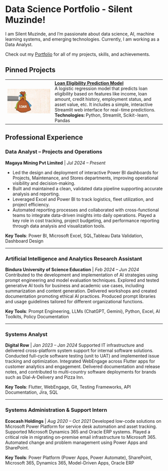 # Data Science Portfolio - Silent Muzinde!

I am Silent Muzinde, and I’m passionate about data science, AI, machine learning systems, and emerging technologies. Currently, I am working as a Data Analyst.

Check out my [Portfolio](https://github.com/silentmuzinde/Data-Science-Portfolio) for all of my projects, skills, and achievements.

## Pinned Projects
<table> 
  <tr> <td width="30%"> <img src="assets/loan_img.jpg" width="100%"> </td> <td> <a href="https://github.com/silentmuzinde/Data-Science-Portfolio/tree/main/ML_Projects/Loan_Eligibility_Model"><strong>Loan Eligibility Prediction Model</strong></a>
    <br> A logistic regression model that predicts loan eligibility based on features like income, loan amount, credit history, employment status, and asset value, etc. It includes a simple, interactive Streamlit web interface for real-time predictions.
    <br><strong>Technologies:</strong> Python, Streamlit, Scikit-learn, Pandas </td> </tr> </table> 
    
## Professional Experience

### **Data Analyst – Projects and Operations**

**Magaya Mining Pvt Limited** | *Jul 2024 – Present*
- Led the design and deployment of interactive Power BI dashboards for Projects, Maintenance, and Stores departments, improving operational visibility and decision-making. 
- Built and maintained a clean, validated data pipeline supporting accurate analysis and reporting.
- Leveraged Excel and Power BI to track logistics, fleet utilization, and project efficiency.
- Automated reporting processes and collaborated with cross-functional teams to integrate data-driven insights into daily operations. Played a key role in cost tracking, project budgeting, and performance reporting through data analysis and visualization tools.

**Key Tools**: Power BI, Microsoft Excel, SQL,Tableau Data Validation, Dashboard Design

---

### **Artificial Intelligence and Analytics Research Assistant**

**Bindura University of Science Education** | *Feb 2024 – Jun 2024*
Contributed to the development and implementation of AI strategies using prompt engineering and model evaluation techniques. Explored and tested generative AI tools for business and academic use cases, including summarization and content generation. Delivered workshops and created documentation promoting ethical AI practices. Produced prompt libraries and usage guidelines tailored for different organizational functions.

**Key Tools**: Prompt Engineering, LLMs (ChatGPT, Gemini), Python, Excel, AI Toolkits, Policy Documentation

---

### **Systems Analyst**

**Digital Row** | *Jan 2023 – Jan 2024*
Supported IT infrastructure and delivered cross-platform system support for internal software solutions. Conducted full-cycle software testing (unit to UAT) and implemented issue tracking and optimization. Integrated WebEngage across Flutter apps for customer analytics and engagement. Delivered documentation and release notes, and contributed to multi-country software deployments for brands such as Dial-A-Delivery and Pizza Inn.

**Key Tools**: Flutter, WebEngage, Git, Testing Frameworks, API Documentation, Jira, SQL

---

### **Systems Administration & Support Intern**

**Ecocash Holdings** | *Aug 2020 – Oct 2021*
Developed low-code solutions on Microsoft Power Platform for service desk automation and asset tracking. Supported Microsoft Dynamics 365 and Oracle ERP systems. Played a critical role in migrating on-premise email infrastructure to Microsoft 365. Automated change and problem management using Power Apps and SharePoint.

**Key Tools**: Power Platform (Power Apps, Power Automate), SharePoint, Microsoft 365, Dynamics 365, Model-Driven Apps, Oracle ERP
